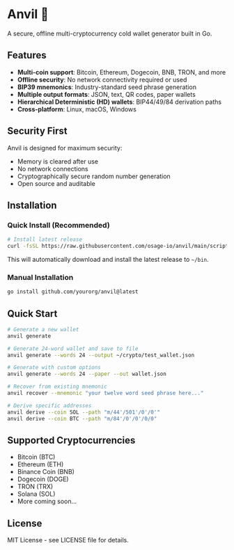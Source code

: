 # Anvil 🔨

A secure, offline multi-cryptocurrency cold wallet generator built in Go.

## Features

- **Multi-coin support**: Bitcoin, Ethereum, Dogecoin, BNB, TRON, and more
- **Offline security**: No network connectivity required or used
- **BIP39 mnemonics**: Industry-standard seed phrase generation
- **Multiple output formats**: JSON, text, QR codes, paper wallets
- **Hierarchical Deterministic (HD) wallets**: BIP44/49/84 derivation paths
- **Cross-platform**: Linux, macOS, Windows

## Security First

Anvil is designed for maximum security:
- Memory is cleared after use
- No network connections
- Cryptographically secure random number generation
- Open source and auditable

## Installation

### Quick Install (Recommended)

```bash
# Install latest release
curl -fsSL https://raw.githubusercontent.com/osage-io/anvil/main/scripts/install.sh | bash
```

This will automatically download and install the latest release to `~/bin`.

### Manual Installation

```bash
go install github.com/yourorg/anvil@latest
```

## Quick Start

```bash
# Generate a new wallet
anvil generate

# Generate 24-word wallet and save to file
anvil generate --words 24 --output ~/crypto/test_wallet.json

# Generate with custom options
anvil generate --words 24 --paper --out wallet.json

# Recover from existing mnemonic
anvil recover --mnemonic "your twelve word seed phrase here..."

# Derive specific addresses
anvil derive --coin SOL --path "m/44'/501'/0'/0'"
anvil derive --coin BTC --path "m/84'/0'/0'/0/0"
```

## Supported Cryptocurrencies

- Bitcoin (BTC)
- Ethereum (ETH) 
- Binance Coin (BNB)
- Dogecoin (DOGE)
- TRON (TRX)
- Solana (SOL)
- More coming soon...

## License

MIT License - see LICENSE file for details.

